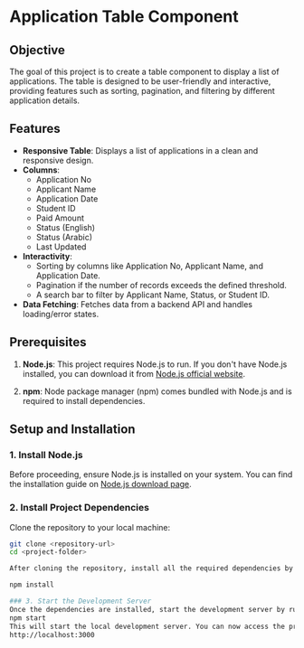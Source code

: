 # Application Table Component

## Objective

The goal of this project is to create a table component to display a list of applications. The table is designed to be user-friendly and interactive, providing features such as sorting, pagination, and filtering by different application details.

## Features

- **Responsive Table**: Displays a list of applications in a clean and responsive design.
- **Columns**:
  - Application No
  - Applicant Name
  - Application Date
  - Student ID
  - Paid Amount
  - Status (English)
  - Status (Arabic)
  - Last Updated
- **Interactivity**:
  - Sorting by columns like Application No, Applicant Name, and Application Date.
  - Pagination if the number of records exceeds the defined threshold.
  - A search bar to filter by Applicant Name, Status, or Student ID.
- **Data Fetching**: Fetches data from a backend API and handles loading/error states.

## Prerequisites

1. **Node.js**: This project requires Node.js to run. If you don't have Node.js installed, you can download it from [Node.js official website](https://nodejs.org/en/download/package-manager).
   
2. **npm**: Node package manager (npm) comes bundled with Node.js and is required to install dependencies.

## Setup and Installation

### 1. Install Node.js

Before proceeding, ensure Node.js is installed on your system. You can find the installation guide on [Node.js download page](https://nodejs.org/en/download/package-manager).

### 2. Install Project Dependencies

Clone the repository to your local machine:

```bash
git clone <repository-url>
cd <project-folder>

After cloning the repository, install all the required dependencies by running the following command:

npm install

### 3. Start the Development Server
Once the dependencies are installed, start the development server by running:
npm start
This will start the local development server. You can now access the project in your browser at:
http://localhost:3000